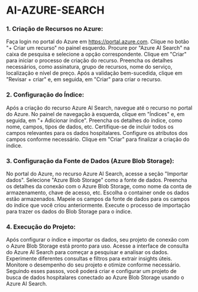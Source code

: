# AI-AZURE-SEARCH

### 1. Criação de Recursos no Azure:
Faça login no portal do Azure em https://portal.azure.com.
Clique no botão "+ Criar um recurso" no painel esquerdo.
Procure por "Azure AI Search" na caixa de pesquisa e selecione a opção correspondente.
Clique em "Criar" para iniciar o processo de criação do recurso.
Preencha os detalhes necessários, como assinatura, grupo de recursos, nome do serviço, localização e nível de preço.
Após a validação bem-sucedida, clique em "Revisar + criar" e, em seguida, em "Criar" para criar o recurso.
### 2. Configuração do Índice:
Após a criação do recurso Azure AI Search, navegue até o recurso no portal do Azure.
No painel de navegação à esquerda, clique em "Índices" e, em seguida, em "+ Adicionar índice".
Preencha os detalhes do índice, como nome, campos, tipos de dados, etc.
Certifique-se de incluir todos os campos relevantes para os dados hospitalares.
Configure os atributos dos campos conforme necessário.
Clique em "Criar" para finalizar a criação do índice.
### 3. Configuração da Fonte de Dados (Azure Blob Storage):
No portal do Azure, no recurso Azure AI Search, acesse a seção "Importar dados".
Selecione "Azure Blob Storage" como a fonte de dados.
Preencha os detalhes da conexão com o Azure Blob Storage, como nome da conta de armazenamento, chave de acesso, etc.
Escolha o container onde os dados estão armazenados.
Mapeie os campos da fonte de dados para os campos do índice que você criou anteriormente.
Execute o processo de importação para trazer os dados do Blob Storage para o índice.
### 4. Execução do Projeto:
Após configurar o índice e importar os dados, seu projeto de conexão com o Azure Blob Storage está pronto para uso.
Acesse a interface de consulta do Azure AI Search para começar a pesquisar e analisar os dados.
Experimente diferentes consultas e filtros para extrair insights úteis.
Monitore o desempenho do seu projeto e otimize conforme necessário.
Seguindo esses passos, você poderá criar e configurar um projeto de busca de dados hospitalares conectado ao Azure Blob Storage usando o Azure AI Search.
